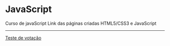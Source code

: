 # JavaScript
 Curso de javaScript
  Link das páginas criadas HTML5/CSS3 e JavaScript
 <hr>
 <a href="https://franciscodevilla.github.io/JavaScript/aula04/ex010.html">Teste de votação</a>
